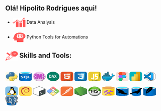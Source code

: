 ## Olá! **Hipolito Rodrigues** aqui!

- <img align="center" alt="hr-bi" height="30" width="40" src="https://github.com/hipolitorodrigues/hipolitorodrigues/blob/f347fd2890116d042ea553942a3c83497235b075/images/img-bitrab.svg"> Data Analysis <br><br>
- <img align="center" alt="hr-bi" height="30" width="40" src="https://github.com/hipolitorodrigues/hipolitorodrigues/blob/f347fd2890116d042ea553942a3c83497235b075/images/img-estudo.svg"> Python Tools for Automations

## <img align="center" alt="hr-bi" height="30" width="40" src="https://github.com/hipolitorodrigues/hipolitorodrigues/blob/0dac396ca8b714a5b5dc52ab9704281c77fe7253/images/img-tool.svg"> **Skills and Tools:**

<div style="display: inline_block"><br>
  <img align="center" alt="hr-bi" height="30" width="40" src="https://github.com/hipolitorodrigues/hipolitorodrigues/blob/114143df68ba7fa915fd688222147da430c23f8c/images/img-python.svg">
  <img align="center" alt="hr-bi" height="30" width="40" src="https://github.com/hipolitorodrigues/hipolitorodrigues/blob/93965245749fed2b836194cbed99c7abb843858e/images/img-sql-v2.svg">
  <img align="center" alt="hr-bi" height="30" width="40" src="https://github.com/hipolitorodrigues/hipolitorodrigues/blob/68e3eb6f711f3c048bfca3d59b0cee0cbbaa44cb/images/img-m2.svg">
  <img align="center" alt="hr-bi" height="30" width="40" src="https://github.com/hipolitorodrigues/hipolitorodrigues/blob/93965245749fed2b836194cbed99c7abb843858e/images/img-dax-v2.svg">
  <img align="center" alt="hr-bi" height="30" width="40" src="https://github.com/hipolitorodrigues/hipolitorodrigues/blob/114143df68ba7fa915fd688222147da430c23f8c/images/img-html5.svg">
  <img align="center" alt="hr-bi" height="30" width="40" src="https://github.com/hipolitorodrigues/hipolitorodrigues/blob/114143df68ba7fa915fd688222147da430c23f8c/images/img-css3.svg">
  <img align="center" alt="hr-bi" height="30" width="40" src="https://github.com/hipolitorodrigues/hipolitorodrigues/blob/bbd53020cc1f577735124e3d46af1c9f0226bfcd/images/img-js.svg">
  <img align="center" alt="hr-bi" height="30" width="40" src="https://github.com/hipolitorodrigues/hipolitorodrigues/blob/93965245749fed2b836194cbed99c7abb843858e/images/img-docker-v2.svg">
  <img align="center" alt="hr-bi" height="30" width="40" src="https://github.com/hipolitorodrigues/hipolitorodrigues/blob/114143df68ba7fa915fd688222147da430c23f8c/images/img-figma.svg">
  <img align="center" alt="hr-bi" height="30" width="40" src="https://github.com/hipolitorodrigues/hipolitorodrigues/blob/2e55fca965f8cfd03ee40b456086c20c223e1ae1/images/img-bi.svg">
  <img align="center" alt="hr-bi" height="30" width="40" src="https://github.com/hipolitorodrigues/hipolitorodrigues/blob/a1cbdedb51dc4304927adea9065154c3e9517855/images/img-vscode-v2.svg"><br><br>
  <img align="center" alt="hr-bi" height="30" width="40" src="https://github.com/hipolitorodrigues/hipolitorodrigues/blob/77e8c6b7b3ea5bbd5fb1a5c6943e2335fe193e00/images/img-linux.svg">
  <img align="center" alt="hr-bi" height="30" width="40" src="https://github.com/hipolitorodrigues/hipolitorodrigues/blob/77e8c6b7b3ea5bbd5fb1a5c6943e2335fe193e00/images/img-debian.svg">
  <img align="center" alt="hr-bi" height="30" width="40" src="https://github.com/hipolitorodrigues/hipolitorodrigues/blob/e49aee198408f13bf10b30459996728039c77019/images/img-bash.svg">
  <img align="center" alt="hr-bi" height="30" width="40" src="https://github.com/hipolitorodrigues/hipolitorodrigues/blob/e49aee198408f13bf10b30459996728039c77019/images/img-git_bash.svg">
  <img align="center" alt="hr-bi" height="30" width="40" src="https://github.com/hipolitorodrigues/hipolitorodrigues/blob/77e8c6b7b3ea5bbd5fb1a5c6943e2335fe193e00/images/img-postman.svg">
  <img align="center" alt="hr-bi" height="30" width="40" src="https://github.com/hipolitorodrigues/hipolitorodrigues/blob/9de3186a6630a8202b927891e2946d79cc3740cf/images/img-node.svg">
  <img align="center" alt="hr-bi" height="30" width="40" src="https://github.com/hipolitorodrigues/hipolitorodrigues/blob/9de3186a6630a8202b927891e2946d79cc3740cf/images/img-hs.svg">
  <img align="center" alt="hr-bi" height="30" width="40" src="https://github.com/hipolitorodrigues/hipolitorodrigues/blob/6f9635308decf5732737b48da7783114c3fcb189/images/img-ssms.svg">
  <img align="center" alt="hr-bi" height="30" width="40" src="https://github.com/hipolitorodrigues/hipolitorodrigues/blob/85e219547ec073678f32ff55186846691a67cb2f/images/img-mysql.svg">
  <img align="center" alt="hr-bi" height="30" width="40" src="https://github.com/hipolitorodrigues/hipolitorodrigues/blob/85e219547ec073678f32ff55186846691a67cb2f/images/img-mariadb.svg">
  <img align="center" alt="hr-bi" height="30" width="40" src="https://github.com/hipolitorodrigues/hipolitorodrigues/blob/85e219547ec073678f32ff55186846691a67cb2f/images/img-sqllite.svg">
  <img align="center" alt="hr-bi" height="30" width="40" src="https://github.com/hipolitorodrigues/assets-for-github/blob/b80562593092fbf7183216e6ed280d6772a37fd1/images/main/img-postgresql.svg">
</div>
